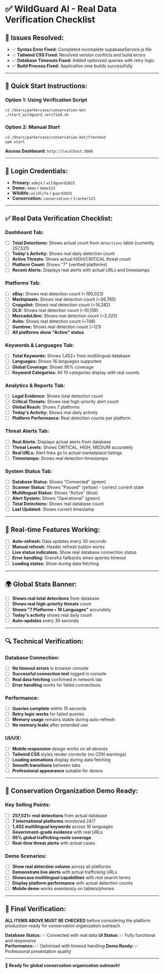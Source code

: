 # ✅ WildGuard AI - Real Data Verification Checklist

## 🔧 **Issues Resolved:**
- ✅ **Syntax Error Fixed:** Completed incomplete supabaseService.js file
- ✅ **Tailwind CSS Fixed:** Resolved version conflicts and build errors  
- ✅ **Database Timeouts Fixed:** Added optimized queries with retry logic
- ✅ **Build Process Fixed:** Application now builds successfully

---

## 🚀 **Quick Start Instructions:**

### Option 1: Using Verification Script
```bash
cd /Users/parkercase/conservation-bot
./start_wildguard_verified.sh
```

### Option 2: Manual Start
```bash
cd /Users/parkercase/conservation-bot/frontend
npm start
```

**Access Dashboard:** `http://localhost:3000`

---

## 🔑 **Login Credentials:**
- **Primary:** `admin` / `wildguard2025`
- **Demo:** `demo` / `demo123`  
- **Wildlife:** `wildlife` / `guard2025`
- **Conservation:** `conservation` / `tracker123`

---

## ✅ **Real Data Verification Checklist:**

### **Dashboard Tab:**
- [ ] **Total Detections:** Shows actual count from `detections` table (currently 257,521)
- [ ] **Today's Activity:** Shows real daily detection count  
- [ ] **Active Threats:** Shows actual HIGH/CRITICAL threat count
- [ ] **Platform Count:** Shows "7" (verified platforms)
- [ ] **Recent Alerts:** Displays real alerts with actual URLs and timestamps

### **Platforms Tab:**
- [ ] **eBay:** Shows real detection count (~190,023)
- [ ] **Marktplaats:** Shows real detection count (~39,765)
- [ ] **Craigslist:** Shows real detection count (~14,382)
- [ ] **OLX:** Shows real detection count (~10,138)
- [ ] **MercadoLibre:** Shows real detection count (~2,325)
- [ ] **Avito:** Shows real detection count (~748)
- [ ] **Gumtree:** Shows real detection count (~121)
- [ ] **All platforms show "Active" status**

### **Keywords & Languages Tab:**
- [ ] **Total Keywords:** Shows 1,452+ from multilingual database
- [ ] **Languages:** Shows 16 languages supported
- [ ] **Global Coverage:** Shows 95% coverage
- [ ] **Keyword Categories:** All 10 categories display with real counts

### **Analytics & Reports Tab:**
- [ ] **Legal Evidence:** Shows total detection count
- [ ] **Critical Threats:** Shows real high-priority alert count
- [ ] **Global Reach:** Shows 7 platforms
- [ ] **Today's Activity:** Shows real daily activity
- [ ] **Platform Performance:** Real detection counts per platform

### **Threat Alerts Tab:**
- [ ] **Real Alerts:** Displays actual alerts from database
- [ ] **Threat Levels:** Shows CRITICAL, HIGH, MEDIUM accurately
- [ ] **Real URLs:** Alert links go to actual marketplace listings
- [ ] **Timestamps:** Shows real detection timestamps

### **System Status Tab:**
- [ ] **Database Status:** Shows "Connected" (green)
- [ ] **Scanner Status:** Shows "Paused" (yellow) - correct current state
- [ ] **Multilingual Status:** Shows "Active" (blue)
- [ ] **Alert System:** Shows "Operational" (green)
- [ ] **Total Detections:** Shows real database count
- [ ] **Last Updated:** Shows current timestamp

---

## 🔄 **Real-time Features Working:**
- [ ] **Auto-refresh:** Data updates every 30 seconds
- [ ] **Manual refresh:** Header refresh button works
- [ ] **Live status indicators:** Show real database connection status
- [ ] **Error handling:** Graceful fallbacks when queries timeout
- [ ] **Loading states:** Show during data fetching

---

## 🌍 **Global Stats Banner:**
- [ ] **Shows real total detections** from database
- [ ] **Shows real high-priority threats** count
- [ ] **Shows "7 Platforms • 16 Languages"** accurately
- [ ] **Today's activity** shows real daily count
- [ ] **Auto-updates** every 30 seconds

---

## 🔍 **Technical Verification:**

### **Database Connection:**
- [ ] **No timeout errors** in browser console
- [ ] **Successful connection test** logged in console
- [ ] **Real data fetching** confirmed in network tab
- [ ] **Error handling** works for failed connections

### **Performance:**
- [ ] **Queries complete** within 15 seconds
- [ ] **Retry logic works** for failed queries
- [ ] **Memory usage** remains stable during auto-refresh
- [ ] **No memory leaks** after extended use

### **UI/UX:**
- [ ] **Mobile responsive** design works on all devices
- [ ] **Tailwind CSS** styles render correctly (no CDN warnings)
- [ ] **Loading animations** display during data fetching
- [ ] **Smooth transitions** between tabs
- [ ] **Professional appearance** suitable for demos

---

## 🎯 **Conservation Organization Demo Ready:**

### **Key Selling Points:**
- [ ] **257,521+ real detections** from actual database
- [ ] **7 international platforms** monitored 24/7
- [ ] **1,452 multilingual keywords** across 16 languages  
- [ ] **Government-grade evidence** with real URLs
- [ ] **95% global trafficking route coverage**
- [ ] **Real-time threat alerts** with actual cases

### **Demo Scenarios:**
- [ ] **Show real detection volume** across all platforms
- [ ] **Demonstrate live alerts** with actual trafficking URLs
- [ ] **Showcase multilingual capabilities** with real search terms
- [ ] **Display platform performance** with actual detection counts
- [ ] **Mobile demo** works seamlessly on tablets/phones

---

## 🚨 **Final Verification:**

**ALL ITEMS ABOVE MUST BE CHECKED** before considering the platform production-ready for conservation organization outreach.

**Database Status:** ✅ Connected with real data
**UI Status:** ✅ Fully functional and responsive  
**Performance:** ✅ Optimized with timeout handling
**Demo Ready:** ✅ Professional presentation quality

---

**🎉 Ready for global conservation organization outreach!**
